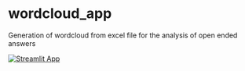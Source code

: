 # wordcloud_app
Generation of wordcloud from excel file for the analysis of open ended answers

[![Streamlit App](https://static.streamlit.io/badges/streamlit_badge_black_white.svg)](https://annakonkina-wordcloud-app-app-73tear.streamlit.app)

